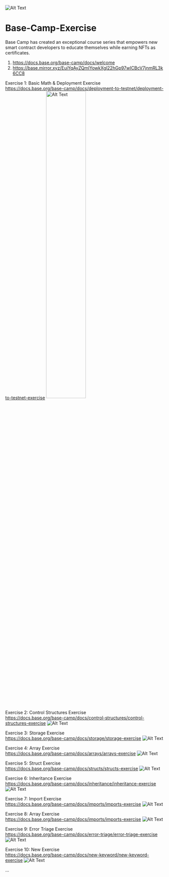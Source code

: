 ![Alt Text](https://mirror-media.imgix.net/publication-images/0xKPSqJJlpyxaCmi5srip.png?height=1200&width=2400&h=1200&w=2400&auto=compress)
# Base-Camp-Exercise

Base Camp has created an exceptional course series that empowers new smart contract developers to educate themselves while earning NFTs as certificates. <br/>
1. https://docs.base.org/base-camp/docs/welcome <br/>
2. https://base.mirror.xyz/EuiYqAyZQmIYowkXgl22hGp97wICBcV7jnmRL3k6CC8

Exercise 1: Basic Math & Deployment Exercise <br/>
https://docs.base.org/base-camp/docs/deployment-to-testnet/deployment-to-testnet-exercise
<img src="https://ipfs.nftnest.io/1200/5a98410fef6477f53d30b624cc322abd" alt="Alt Text" style="width: 50%;" align="center">

Exercise 2: Control Structures Exercise <br/>
https://docs.base.org/base-camp/docs/control-structures/control-structures-exercise
![Alt Text](https://ipfs.nftnest.io/1200/19a555755be4fcf358bba131f31c5515)

Exercise 3: Storage Exercise <br/>
https://docs.base.org/base-camp/docs/storage/storage-exercise
![Alt Text](https://ipfs.nftnest.io/1200/18ebdca4ac5531361301f5a778cc5aba)

Exercise 4: Array Exercise <br/>
https://docs.base.org/base-camp/docs/arrays/arrays-exercise
![Alt Text](https://ipfs.nftnest.io/1200/b089de99d5c24d397745d1816875ed92)

Exercise 5: Struct Exercise <br/>
https://docs.base.org/base-camp/docs/structs/structs-exercise
![Alt Text](https://ipfs.nftnest.io/1200/ec692b3566b8e9ad90c076497b32a90f)

Exercise 6: Inheritance Exercise <br/>
https://docs.base.org/base-camp/docs/inheritance/inheritance-exercise
![Alt Text](https://ipfs.nftnest.io/1200/5a98410fef6477f53d30b624cc322abd)

Exercise 7: Import Exercise <br/>
https://docs.base.org/base-camp/docs/imports/imports-exercise
![Alt Text](https://ipfs.nftnest.io/1200/5a98410fef6477f53d30b624cc322abd)

Exercise 8: Array Exercise <br/>
https://docs.base.org/base-camp/docs/imports/imports-exercise
![Alt Text](https://ipfs.nftnest.io/1200/5a98410fef6477f53d30b624cc322abd)

Exercise 9: Error Triage Exercise <br/>
https://docs.base.org/base-camp/docs/error-triage/error-triage-exercise
![Alt Text](https://ipfs.nftnest.io/1200/5a98410fef6477f53d30b624cc322abd)

Exercise 10: New Exercise <br/>
https://docs.base.org/base-camp/docs/new-keyword/new-keyword-exercise
![Alt Text](https://ipfs.nftnest.io/1200/5a98410fef6477f53d30b624cc322abd)

...
